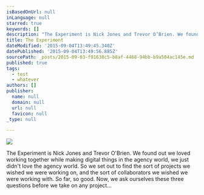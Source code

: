 ```yaml
---
isBasedOnUrl: null
inLanguage: null
starred: true
keywords: []
description: "The Experiment is Nick Jones and Trevor O’Brien. We found out we loved working together while making digital things in the agency world, we just didn't love the agency world. So we set out to find the sort of projects we wished we were working on, and the sort of collaborators we wished we were working with. So far, so good. Now, we ask ourselves these three questions before we take on any project... "
title: The Experiment
dateModified: '2015-09-04T13:49:45.340Z'
datePublished: '2015-09-04T13:49:56.885Z'
sourcePath: _posts/2015-09-03-f91638c5-b8af-4468-94bb-b9a504ac145e.md
published: true
tags:
  - test
  - whatever
authors: []
publisher:
  name: null
  domain: null
  url: null
  favicon: null
_type: null

---
```

![](https://the-grid-user-content.s3-us-west-2.amazonaws.com/046eeb38-56e3-4eba-8f3b-81bc4ce0c063.png)

The Experiment is Nick Jones and Trevor O'Brien. We found out we loved working together while making digital things in the agency world, we just didn't love the agency world. So we set out to find the sort of projects we wished we were working on, and the sort of collaborators we wished we were working with. So far, so good. Now, we ask ourselves these three questions before we take on any project...